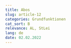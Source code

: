 ```yaml
---
title: Abos
slug: article-12
categories: Grundfunktionen
cat_sort: B
relevance: AL, StLei
lang: de
date: 02.02.2022
---
```

